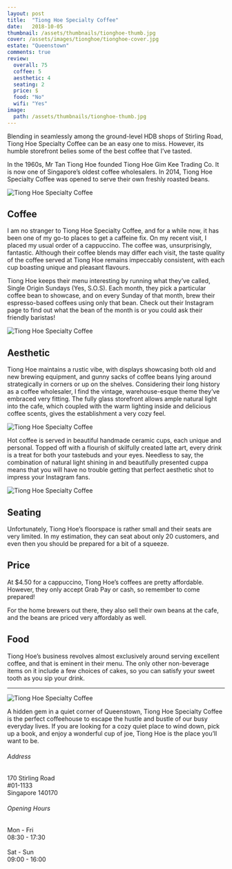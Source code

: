 ```yaml
---
layout: post
title:  "Tiong Hoe Specialty Coffee"
date:   2018-10-05
thumbnail: /assets/thumbnails/tionghoe-thumb.jpg
cover: /assets/images/tionghoe/tionghoe-cover.jpg
estate: "Queenstown"
comments: true
review:
  overall: 75
  coffee: 5
  aesthetic: 4
  seating: 2
  price: $
  food: "No"
  wifi: "Yes"
image:
  path: /assets/thumbnails/tionghoe-thumb.jpg
---
```


Blending in seamlessly among the ground-level HDB shops of Stirling Road, Tiong Hoe Specialty Coffee can be an easy one to miss<!--more-->. However, its humble storefront belies some of the best coffee that I’ve tasted.

In the 1960s, Mr Tan Tiong Hoe founded Tiong Hoe Gim Kee Trading Co. It is now one of Singapore’s oldest coffee wholesalers. In 2014, Tiong Hoe Specialty Coffee was opened to serve their own freshly 
roasted beans.

![Tiong Hoe Specialty Coffee](/assets/images/tionghoe/tionghoe-1.jpg)

## Coffee
I am no stranger to Tiong Hoe Specialty Coffee, and for a while now, it has been one of my go-to places to get a caffeine fix. On my recent visit, I placed my usual order of a cappuccino. The coffee was, unsurprisingly, fantastic. Although their coffee blends may differ each visit, the taste quality of the coffee served at Tiong Hoe remains impeccably consistent, with each cup boasting unique and pleasant flavours.

Tiong Hoe keeps their menu interesting by running what they’ve called, Single Origin Sundays (Yes, S.O.S). Each month, they pick a particular coffee bean to showcase, and on every Sunday of that month, brew their espresso-based coffees using only that bean. Check out their Instagram page to find out what the bean of the month is or you could ask their friendly baristas!

![Tiong Hoe Specialty Coffee](/assets/images/tionghoe/tionghoe-2.jpg)

## Aesthetic
Tiong Hoe maintains a rustic vibe, with displays showcasing both old and new brewing equipment, and gunny sacks of coffee beans lying around strategically in corners or up on the shelves. Considering their long history as a coffee wholesaler, I find the vintage, warehouse-esque theme they’ve embraced very fitting. The fully glass storefront allows ample natural light into the cafe, which coupled with the warm lighting inside and delicious coffee scents, gives the establishment a very cozy feel. 

![Tiong Hoe Specialty Coffee](/assets/images/tionghoe/tionghoe-3.jpg)

Hot coffee is served in beautiful handmade ceramic cups, each unique and personal. Topped off with a flourish of skilfully created latte art, every drink is a treat for both your tastebuds and your eyes. Needless to say, the combination of natural light shining in and beautifully presented cuppa means that you will have no trouble getting that perfect aesthetic shot to impress your Instagram fans.

![Tiong Hoe Specialty Coffee](/assets/images/tionghoe/tionghoe-4.jpg)

## Seating
Unfortunately, Tiong Hoe’s floorspace is rather small and their seats are very limited. In my estimation, they can seat about only 20 customers, and even then you should be prepared for a bit of a squeeze. 

## Price
At $4.50 for a cappuccino, Tiong Hoe’s coffees are pretty affordable. However, they only accept Grab Pay or cash, so remember to come prepared!

For the home brewers out there, they also sell their own beans at the cafe, and the beans are priced very affordably as well.

## Food
Tiong Hoe’s business revolves almost exclusively around serving excellent coffee, and that is eminent in their menu. The only other non-beverage items on it include a few choices of cakes, so you can satisfy your sweet tooth as you sip your drink.

<hr class="text-divider">

![Tiong Hoe Specialty Coffee](/assets/images/tionghoe/tionghoe-5.jpg)

A hidden gem in a quiet corner of Queenstown, Tiong Hoe Specialty Coffee is the perfect coffeehouse to escape the hustle and bustle of our busy everyday lives. If you are looking for a cozy quiet place to wind down, pick up a book, and enjoy a wonderful cup of joe, Tiong Hoe is the place you’ll want to be.

<div class="info">
  <div class="info__address">
    <h6>Address</h6>
    <p>
      170 Stirling Road<!--
      --><br>
      #01-1133<!--
      --><br>
      Singapore 140170
    </p>
  </div>
  <div class="info__opening">
    <h6>Opening Hours</h6>
    <p>
      Mon - Fri
      <br>
      08:30 - 17:30
      <br><br>
      Sat - Sun
      <br>
      09:00 - 16:00
    </p>
  </div>
</div>